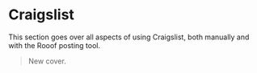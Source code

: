 # Craigslist

This section goes over all aspects of using Craigslist, both manually and with the Rooof posting tool.

> New cover.